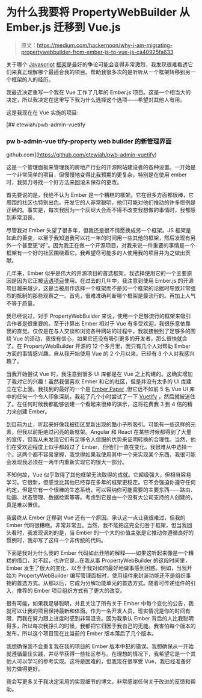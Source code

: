 # 为什么我要将 PropertyWebBuilder 从 Ember.js 迁移到 Vue.js

> 原文：<https://medium.com/hackernoon/why-i-am-migrating-propertywebbuilder-from-ember-js-to-vue-js-ca40925fa633>

关于哪个 [Javascript](https://hackernoon.com/tagged/javascript) [框架](https://hackernoon.com/tagged/framework)是最好的争论可能会变得非常激烈，我发现很难看透它们来真正理解哪个最适合我的项目。帮助我很多次的是听听从一个框架转移到另一个框架的人的经历。

我最近决定重写一个我在 Vue 工作了几年的 Ember.js 项目。这是一个相当大的决定，所以我决定在这里写下我为什么选择这个选项——希望对其他人有用。

这是我现在在 Vue 实施的项目:

[](https://github.com/etewiah/pwb-admin-vuetify) [## etewiah/pwb-admin-vuetify

### pw b-admin-vue tify-property web builder 的新管理界面

github.com](https://github.com/etewiah/pwb-admin-vuetify) 

这是一个管理面板来管理我的房地产行业的开源网站建设者的各种设置。一开始是一个非常简单的项目，但慢慢地变得比我预期的更复杂。特别是在使用 ember 时，我努力寻找一个好方法来回滚未保存的更改。

首先要说的是，我绝不认为 Ember 是一个糟糕的框架。它在很多方面都很棒，它周围的社区也特别出色。开发它的人非常聪明，他们可能对他们推动的许多惯例是正确的。事实是，每次我因为一个灰烬大会而不得不改变我想做的事情时，我都感到非常沮丧。

尽管我对 Ember 失望了很多年，但我还是很不情愿换成另一个框架。JS 框架是如此的善变，以至于我知道我可以花一年的时间用一些其他的框架，然后发现有另外一个甚至更“好”。因为我正在做一个开源项目，对我来说一件重要的事情是一个框架有一个好的社区围绕着它。我希望尽可能多的人使用我的项目并为之做出贡献。

几年来，Ember 似乎是伟大的开源项目的首选框架。我选择使用它的一个主要原因是因为它正被[话语项目](https://github.com/discourse/discourse)使用。在过去的几年中，我注意到使用 Ember.js 的开源项目越来越少，这是当被用作选择一个框架而不是另一个框架的论据时导致非常强烈的抵制的那些观察之一。首先，很难准确判断哪个框架是最流行的。再加上人气不等于质量。

我已经说过，对于 PropertyWebBuilder 来说，使用一个足够流行的框架来吸引合作者是很重要的。至于计算出 Ember 相对于 Vue 有多受欢迎，我很乐意依靠我的直觉。仅仅是在与人交谈和浏览各种网站的过程中，我就接触到了足够多的围绕 Vue 的活动，我很有信心，如果它还没有吸引更多的开发者，那么很快就会了。在 PropertyWebBuilder 开源的 12 个多月里，我只有几个人对帮助 Ember 方面的事情感兴趣。自从我开始使用 Vue 的 2 个月以来，已经有 3 个人对我感兴趣了。

当我开始尝试 Vue 时，我注意到很多 UI 库都是在 Vue 之上构建的。这确实增加了我对它的兴趣！虽然我很喜欢 Ember 和它的社区，但是并没有太多的 UI 库建立在它上面。我找到的最好的一个是 [Ember Paper](https://github.com/miguelcobain/ember-paper) ,但它远不如前 5 名 Vue UI 库中的任何一个令人印象深刻。我花了几个小时尝试了一下 [Vuetify](https://vuetifyjs.com) ，然后就被迷住了。在任何时候我都能够创建一个看起来很棒的演示，这将花费我 3 到 4 倍的精力来创建 Ember。

到目前为止，听起来好像我被街区里新出现的酷小子所吸引。可能有一些这样的元素，但我以前拒绝过闪亮的新框架。Angular 和 React 在某些时候都得到了大量的宣传，但我从未发现它们有足够令人信服的优势来证明转换的合理性。当然，他们在受欢迎程度上似乎都超过了 Ember，但他们一直在变化，我很难从中选择一个。这两个都不容易掌握，我觉得如果我使用其中一个来实现某个东西，我很可能会发现我必须在一两年内重新实现它的很大一部分。

不知何故，Vue 似乎取得了其他框架无法取得的成就。它超级强大，但相当容易学习。它很新，但感觉比其他已经存在多年的框架更稳定。它不会强迫你遵守任何约定，但是它有一个很棒的生态系统，可以容纳你可能需要的主要东西——路由、动画、状态管理、数据检索等等。考虑到它是由一个没有大公司支持的人创建的，真是难以置信。

我最终从 Ember 迁移到 Vue 还有一个原因。承认这一点让我很难过，但我的 Ember 代码很糟糕。非常非常丑。当然，我不能把这完全归咎于框架，但当我回头看时，我发现讽刺的是，当 Ember 的一个大的价值主张是它推动你遵循良好的惯例时，我却写了这样一个非传统的代码。

下面是我对为什么我的 Ember 代码如此丑陋的解释——如果这听起来像是一个糟糕的借口，对不起，也许它是...在我从事 PropertyWebBuilder 的这段时间里，Ember 发生了很大的变化，以至于我对如何最好地做事感到困惑。例如，当我开始为 PropertyWebBuilder 编写管理面板时，使用组件来封装功能还不是组织事物的首选方式。从那以后，它成为分解功能单元的首选方式。随着可传递组件的引入，推荐的 Ember 项目组织方式有了更大的改变。

很有可能，如果我足够聪明，并且关注了所有关于 Ember 中每个变化的公告，我就可以让我的项目保持最新和体面。作为一名开发人员，现实情况是你的时间有限，而我在努力跟上进度时感到非常沮丧。因为我承认 Ember 背后的人比我聪明得多，所以每次我挣扎的时候，我都把它归因于我自己的无能。我害怕每个版本的发布，所以这个项目现在比当前的 Ember 版本落后了几个版本。

我想确保我不会重复我在我的项目的 Ember 版本中犯的错误。我想确保从一开始就遵循最佳实践，并尽早获得一些社区参与。在理想的情况下，我希望它是一个其他人可以学习的参考实现。这将是困难的，但我现在很享受 Vue，我已经准备好努力做得更好。

我会写更多关于我决定采用的实现细节的博文。非常感谢任何关于改进的反馈和帮助。